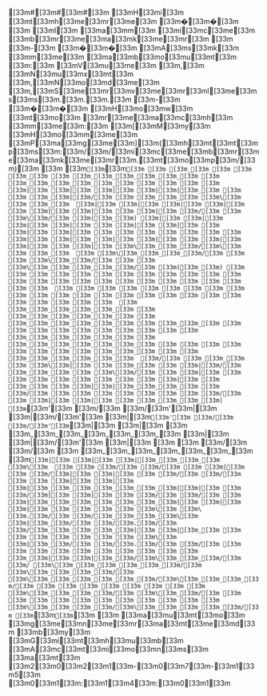 [33m#[33m#[33m#[33m [33mH[33mi[33m [33mt[33mh[33me[33mr[33me[33m [33m�[33m�[33m
[33m
[33mI[33m [33ma[33mm[33m [33mi[33mc[33me[33m [33mb[33mr[33me[33ma[33mk[33me[33mr[33m
[33m
[33m-[33m [33m�[33m�[33m [33mA[33ms[33mk[33m [33mm[33me[33m [33ma[33mb[33mo[33mu[33mt[33m [33m:[33m [33mV[33mu[33me[33m [33m,[33m [33mN[33mu[33mx[33mt[33m [33m,[33mN[33mo[33md[33me[33m [33m,[33mS[33me[33mr[33mv[33me[33mr[33ml[33me[33ms[33ms[33m.[33m.[33m.[33m
[33m-[33m [33m�[33m�[33m [33mH[33mo[33mw[33m [33mt[33mo[33m [33mr[33me[33ma[33mc[33mh[33m [33mm[33me[33m:[33m [33m[[33mM[33my[33m [33mH[33mo[33mm[33me[33m [33mP[33ma[33mg[33me[33m][33m([33mh[33mt[33mt[33mp[33ms[33m:[33m/[33m/[33mi[33mc[33me[33mb[33mr[33me[33ma[33mk[33me[33mr[33m.[33mt[33mo[33mp[33m/[33m)[33m
[33m
[33m`[33m`[33m`[33m
[33m [33m_[33m [33m [33m [33m_[33m [33m [33m_[33m_[33m_[33m_[33m_[33m [33m [33m_[33m_[33m_[33m_[33m_[33m [33m [33m [33m [33m 
[33m|[33m [33m|[33m [33m|[33m [33m|[33m|[33m_[33m [33m [33m [33m_[33m|[33m/[33m [33m [33m_[33m_[33m [33m\[33m [33m [33m_[33m 
[33m|[33m [33m|[33m [33m|[33m [33m|[33m [33m [33m|[33m [33m|[33m [33m [33m|[33m [33m/[33m [33m [33m\[33m/[33m [33m([33m_[33m)
[33m|[33m [33m|[33m [33m|[33m [33m|[33m [33m [33m|[33m [33m|[33m [33m [33m|[33m [33m|[33m [33m [33m [33m [33m [33m [33m [33m 
[33m|[33m [33m|[33m_[33m|[33m [33m|[33m [33m [33m|[33m [33m|[33m [33m [33m|[33m [33m\[33m_[33m_[33m/[33m\[33m [33m [33m_[33m 
[33m [33m\[33m_[33m_[33m_[33m/[33m [33m [33m [33m\[33m_[33m/[33m [33m [33m [33m\[33m_[33m_[33m_[33m_[33m/[33m [33m([33m_[33m)
[33m [33m [33m [33m [33m [33m [33m [33m [33m [33m [33m [33m [33m [33m [33m [33m [33m [33m [33m [33m [33m [33m [33m [33m [33m 
[33m [33m [33m [33m [33m [33m [33m [33m [33m [33m [33m [33m [33m [33m [33m [33m [33m [33m [33m [33m [33m [33m [33m [33m [33m 
[33m [33m_[33m_[33m_[33m_[33m_[33m [33m [33m_[33m_[33m_[33m_[33m_[33m [33m [33m_[33m_[33m_[33m_[33m_[33m [33m [33m_[33m_[33m [33m [33m [33m [33m [33m [33m [33m [33m [33m [33m [33m_[33m_[33m_[33m_[33m_[33m [33m [33m_[33m_[33m_[33m_[33m_[33m_[33m [33m [33m [33m [33m [33m [33m [33m [33m [33m_[33m_[33m [33m [33m [33m_[33m_[33m_[33m_[33m_[33m 
[33m/[33m [33m_[33m_[33m [33m [33m\[33m|[33m [33m [33m_[33m [33m [33m|[33m/[33m [33m_[33m_[33m [33m [33m\[33m/[33m [33m [33m|[33m [33m [33m [33m [33m [33m [33m [33m [33m [33m|[33m [33m [33m_[33m [33m [33m|[33m|[33m_[33m_[33m_[33m [33m [33m/[33m [33m [33m [33m [33m [33m [33m [33m [33m/[33m [33m [33m|[33m [33m|[33m [33m [33m_[33m_[33m_[33m|
[33m`[33m'[33m [33m/[33m [33m/[33m'[33m|[33m [33m|[33m/[33m'[33m [33m|[33m`[33m'[33m [33m/[33m [33m/[33m'[33m`[33m|[33m [33m|[33m [33m [33m_[33m_[33m_[33m_[33m_[33m_[33m [33m|[33m [33m|[33m/[33m'[33m [33m|[33m [33m [33m [33m/[33m [33m/[33m [33m [33m_[33m_[33m_[33m_[33m_[33m_[33m [33m`[33m|[33m [33m|[33m [33m|[33m_[33m_[33m_[33m [33m\[33m 
[33m [33m [33m/[33m [33m/[33m [33m [33m|[33m [33m [33m/[33m|[33m [33m|[33m [33m [33m/[33m [33m/[33m [33m [33m [33m|[33m [33m|[33m [33m|[33m_[33m_[33m_[33m_[33m_[33m_[33m|[33m|[33m [33m [33m/[33m|[33m [33m|[33m [33m [33m/[33m [33m/[33m [33m [33m|[33m_[33m_[33m_[33m_[33m_[33m_[33m|[33m [33m|[33m [33m|[33m [33m [33m [33m [33m [33m\[33m [33m\
[33m.[33m/[33m [33m/[33m_[33m_[33m_[33m\[33m [33m|[33m_[33m/[33m [33m/[33m.[33m/[33m [33m/[33m_[33m_[33m_[33m_[33m|[33m [33m|[33m_[33m [33m [33m [33m [33m [33m [33m [33m [33m\[33m [33m|[33m_[33m/[33m [33m/[33m.[33m/[33m [33m/[33m [33m [33m [33m [33m [33m [33m [33m [33m [33m [33m [33m_[33m|[33m [33m|[33m_[33m/[33m\[33m_[33m_[33m/[33m [33m/
[33m\[33m_[33m_[33m_[33m_[33m_[33m/[33m [33m\[33m_[33m_[33m_[33m/[33m [33m\[33m_[33m_[33m_[33m_[33m_[33m/[33m\[33m_[33m_[33m_[33m/[33m [33m [33m [33m [33m [33m [33m [33m [33m [33m\[33m_[33m_[33m_[33m/[33m [33m\[33m_[33m/[33m [33m [33m [33m [33m [33m [33m [33m [33m [33m [33m [33m [33m\[33m_[33m_[33m_[33m/[33m\[33m_[33m_[33m_[33m_[33m/[33m
[33m`[33m`[33m`[33m
[33m
[33ma[33mu[33mt[33mo[33m [33mg[33me[33mn[33me[33mr[33ma[33mt[33me[33md[33m [33mb[33my[33m [33mG[33mi[33mt[33mh[33mu[33mb[33m [33mA[33mc[33mt[33mi[33mo[33mn[33ms[33m [33ma[33mt[33m [33m2[33m0[33m2[33m1[33m-[33m0[33m7[33m-[33m1[33m5[33m [33m0[33m1[33m:[33m1[33m4[33m:[33m0[33m1[33m
